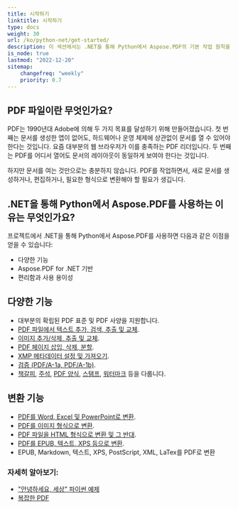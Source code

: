 ```yaml
---
title: 시작하기
linktitle: 시작하기
type: docs
weight: 30
url: /ko/python-net/get-started/
description: 이 섹션에서는 .NET을 통해 Python에서 Aspose.PDF의 기본 작업 원칙을 설명합니다. Python 라이브러리는 다양한 기능을 지원합니다.
is_node: true
lastmod: "2022-12-20"   
sitemap:
    changefreq: "weekly"
    priority: 0.7
---
```


## PDF 파일이란 무엇인가요?

PDF는 1990년대 Adobe에 의해 두 가지 목표를 달성하기 위해 만들어졌습니다. 첫 번째는 문서를 생성한 앱이 없어도, 하드웨어나 운영 체제에 상관없이 문서를 열 수 있어야 한다는 것입니다. 요즘 대부분의 웹 브라우저가 이를 충족하는 PDF 리더입니다. 두 번째는 PDF를 어디서 열어도 문서의 레이아웃이 동일하게 보여야 한다는 것입니다.

하지만 문서를 여는 것만으로는 충분하지 않습니다. PDF를 작업하면서, 새로 문서를 생성하거나, 편집하거나, 필요한 형식으로 변환해야 할 필요가 생깁니다.

## .NET을 통해 Python에서 Aspose.PDF를 사용하는 이유는 무엇인가요?

프로젝트에서 .NET을 통해 Python에서 Aspose.PDF를 사용하면 다음과 같은 이점을 얻을 수 있습니다:

- 다양한 기능
- Aspose.PDF for .NET 기반
- 편리함과 사용 용이성

## 다양한 기능

- 대부분의 확립된 PDF 표준 및 PDF 사양을 지원합니다.
- [PDF 파일에서 텍스트 추가, 검색, 추출 및 교체]().
- [이미지 추가/삭제, 추출 및 교체]().
- [PDF 페이지 삽입, 삭제, 분할]().
- [XMP 메타데이터 설정 및 가져오기]().
- [검증 (PDF/A-1a, PDF/A-1b)]().
- [책갈피](), [주석](), [PDF 양식](), [스탬프](), [워터마크]() 등을 다룹니다.

## 변환 기능

- [PDF를 Word, Excel 및 PowerPoint로 변환](/pdf/ko/python-net/convert-pdf-to-word/).
- [PDF를 이미지 형식으로 변환](/pdf/ko/python-net/convert-pdf-to-images-format/).
- [PDF 파일을 HTML 형식으로 변환 및 그 반대](/pdf/ko//python-net/convert-pdf-to-html/).
- [PDF를 EPUB, 텍스트, XPS 등으로 변환](/pdf/ko/python-net/convert-pdf-to-other-files/).
- EPUB, Markdown, 텍스트, XPS, PostScript, XML, LaTex를 PDF로 변환


### 자세히 알아보기:


- ["안녕하세요, 세상" 파이썬 예제](/pdf/ko/python-net/hello-world-example/)
 - [복잡한 PDF](/pdf/ko/python-net/complex-pdf-example/)